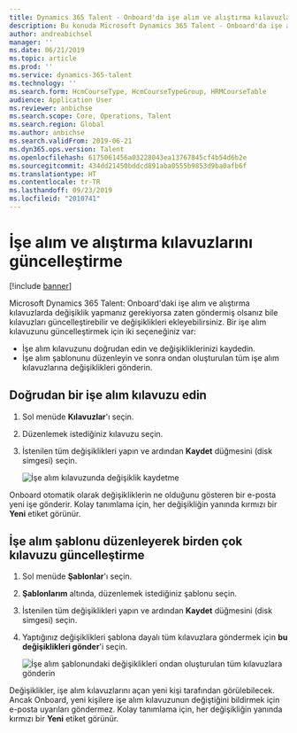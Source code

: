 ```yaml
---
title: Dynamics 365 Talent - Onboard'da işe alım ve alıştırma kılavuzlarını güncelleştirme
description: Bu konuda Microsoft Dynamics 365 Talent - Onboard'da işe alım ve alıştırma kılavuzlarının nasıl güncelleştirileceği ve değişikliklerin mevcut kılavuzlara nasıl ekleneceği açıklanmaktadır.
author: andreabichsel
manager: ''
ms.date: 06/21/2019
ms.topic: article
ms.prod: ''
ms.service: dynamics-365-talent
ms.technology: ''
ms.search.form: HcmCourseType, HcmCourseTypeGroup, HRMCourseTable
audience: Application User
ms.reviewer: anbichse
ms.search.scope: Core, Operations, Talent
ms.search.region: Global
ms.author: anbichse
ms.search.validFrom: 2019-06-21
ms.dyn365.ops.version: Talent
ms.openlocfilehash: 6175061456a03228043ea13767845cf4b54d6b2e
ms.sourcegitcommit: 434dd21450bddcd891aba0555b9853d9ba0afb6f
ms.translationtype: HT
ms.contentlocale: tr-TR
ms.lasthandoff: 09/23/2019
ms.locfileid: "2010741"
---
```

# <a name="update-onboarding-guides"></a>İşe alım ve alıştırma kılavuzlarını güncelleştirme

[!include [banner](includes/banner.md)]

Microsoft Dynamics 365 Talent: Onboard'daki işe alım ve alıştırma kılavuzlarda değişiklik yapmanız gerekiyorsa zaten göndermiş olsanız bile kılavuzları güncelleştirebilir ve değişiklikleri ekleyebilirsiniz. Bir işe alım kılavuzunu güncelleştirmek için iki seçeneğiniz var:

- İşe alım kılavuzunu doğrudan edin ve değişikliklerinizi kaydedin.
- İşe alım şablonunu düzenleyin ve sonra ondan oluşturulan tüm işe alım kılavuzlarına değişiklikleri gönderin.

## <a name="edit-an-onboarding-guide-directly"></a>Doğrudan bir işe alım kılavuzu edin

1. Sol menüde **Kılavuzlar**'ı seçin.
2. Düzenlemek istediğiniz kılavuzu seçin.
3. İstenilen tüm değişiklikleri yapın ve ardından **Kaydet** düğmesini (disk simgesi) seçin.

    ![[İşe alım kılavuzunda değişiklik kaydetme](./media/onboard-save.png)](./media/onboard-save.png)

Onboard otomatik olarak değişikliklerin ne olduğunu gösteren bir e-posta yeni işe gönderir. Kolay tanımlama için, her değişikliğin yanında kırmızı bir **Yeni** etiket görünür.

## <a name="update-multiple-guides-by-editing-the-onboarding-template"></a>İşe alım şablonu düzenleyerek birden çok kılavuzu güncelleştirme

1. Sol menüde **Şablonlar**'ı seçin.
2. **Şablonlarım** altında, düzenlemek istediğiniz şablonu seçin.
3. İstenilen tüm değişiklikleri yapın ve ardından **Kaydet** düğmesini (disk simgesi) seçin.
4. Yaptığınız değişiklikleri şablona dayalı tüm kılavuzlara göndermek için **bu değişiklikleri gönder**'i seçin.

    ![[İşe alım şablonundaki değişiklikleri ondan oluşturulan tüm kılavuzlara gönderin](./media/onboard-push-changes.png)](./media/onboard-push-changes.png)

Değişiklikler, işe alım kılavuzlarını açan yeni kişi tarafından görülebilecek. Ancak Onboard, yeni kişilere işe alım kılavuzunun değiştiğini bildirmek için e-posta uyarıları göndermez. Kolay tanımlama için, her değişikliğin yanında kırmızı bir **Yeni** etiket görünür. 
